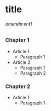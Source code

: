 # title
###### amendment1
### Chapter 1
- Article 1
	- Paragraph 1
- Article 2
	- Paragraph 1
	- Paragraph 2
### Chapter 2 
- Article 1
	- Paragraph 1
